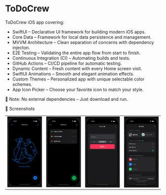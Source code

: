 # ToDoCrew
ToDoCrew iOS app covering:

  -  SwiftUI – Declarative UI framework for building modern iOS apps.
  -  Core Data – Framework for local data persistence and management.
  -  MVVM Architecture – Clean separation of concerns with dependency injecton.
  -  E2E Testing – Validating the entire app flow from start to finish.
  -  Continuous Integration (CI) – Automating builds and tests.
  -  GitHub Actions – CI/CD pipeline for automatic testing.
  -  Dynamic Content – Fresh content with every Home screen visit.
  -  SwiftUI Animations – Smooth and elegant animation effects.
  -  Custom Themes – Personalized app with unique selectable color schemes.
  -  App Icon Picker – Choose your favorite icon to match your style.

📌 Note: No external dependencies – Just download and run.

📸 Screenshots

<table>
  <tr>
    <td><img src="Screenshots/SS1.png" width="300"></td>
    <td><img src="Screenshots/SS2.png" width="300"></td>
    <td><img src="Screenshots/SS3.png" width="300"></td>
    <td><img src="Screenshots/SS4.png" width="300"></td>
  </tr>
</table>
